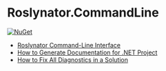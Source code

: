 
# Roslynator.CommandLine

[![NuGet](https://img.shields.io/nuget/v/Roslynator.CommandLine.svg)](https://nuget.org/packages/Roslynator.CommandLine)

* [Roslynator Command-Line Interface](../../docs/cli/README.md)
* [How to Generate Documentation for .NET Project](../../docs/HowToGenerateDocumentation.md)
* [How to Fix All Diagnostics in a Solution](../../docs/HowToFixAllDiagnostics.md)
